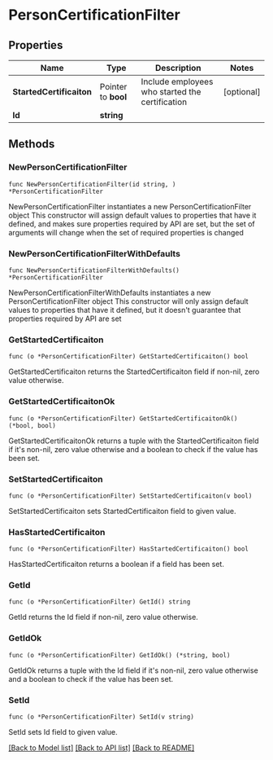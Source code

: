# PersonCertificationFilter

## Properties

Name | Type | Description | Notes
------------ | ------------- | ------------- | -------------
**StartedCertificaiton** | Pointer to **bool** | Include employees who started the certification | [optional] 
**Id** | **string** |  | 

## Methods

### NewPersonCertificationFilter

`func NewPersonCertificationFilter(id string, ) *PersonCertificationFilter`

NewPersonCertificationFilter instantiates a new PersonCertificationFilter object
This constructor will assign default values to properties that have it defined,
and makes sure properties required by API are set, but the set of arguments
will change when the set of required properties is changed

### NewPersonCertificationFilterWithDefaults

`func NewPersonCertificationFilterWithDefaults() *PersonCertificationFilter`

NewPersonCertificationFilterWithDefaults instantiates a new PersonCertificationFilter object
This constructor will only assign default values to properties that have it defined,
but it doesn't guarantee that properties required by API are set

### GetStartedCertificaiton

`func (o *PersonCertificationFilter) GetStartedCertificaiton() bool`

GetStartedCertificaiton returns the StartedCertificaiton field if non-nil, zero value otherwise.

### GetStartedCertificaitonOk

`func (o *PersonCertificationFilter) GetStartedCertificaitonOk() (*bool, bool)`

GetStartedCertificaitonOk returns a tuple with the StartedCertificaiton field if it's non-nil, zero value otherwise
and a boolean to check if the value has been set.

### SetStartedCertificaiton

`func (o *PersonCertificationFilter) SetStartedCertificaiton(v bool)`

SetStartedCertificaiton sets StartedCertificaiton field to given value.

### HasStartedCertificaiton

`func (o *PersonCertificationFilter) HasStartedCertificaiton() bool`

HasStartedCertificaiton returns a boolean if a field has been set.

### GetId

`func (o *PersonCertificationFilter) GetId() string`

GetId returns the Id field if non-nil, zero value otherwise.

### GetIdOk

`func (o *PersonCertificationFilter) GetIdOk() (*string, bool)`

GetIdOk returns a tuple with the Id field if it's non-nil, zero value otherwise
and a boolean to check if the value has been set.

### SetId

`func (o *PersonCertificationFilter) SetId(v string)`

SetId sets Id field to given value.



[[Back to Model list]](../README.md#documentation-for-models) [[Back to API list]](../README.md#documentation-for-api-endpoints) [[Back to README]](../README.md)


